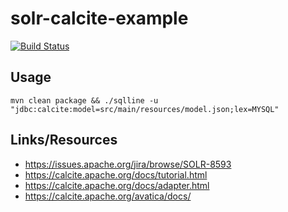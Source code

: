# solr-calcite-example

[![Build Status](https://travis-ci.org/risdenk/solr-calcite-example.svg?branch=master)](https://travis-ci.org/risdenk/solr-calcite-example)

## Usage
`mvn clean package && ./sqlline -u "jdbc:calcite:model=src/main/resources/model.json;lex=MYSQL"`

## Links/Resources
* https://issues.apache.org/jira/browse/SOLR-8593
* https://calcite.apache.org/docs/tutorial.html
* https://calcite.apache.org/docs/adapter.html
* https://calcite.apache.org/avatica/docs/
